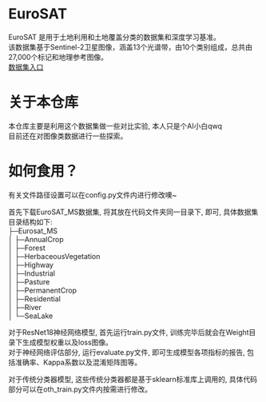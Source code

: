 # EuroSAT
EuroSAT 是用于土地利用和土地覆盖分类的数据集和深度学习基准。  
该数据集基于Sentinel-2卫星图像，涵盖13个光谱带，由10个类别组成，总共由27,000个标记和地理参考图像。  
[数据集入口](https://github.com/phelber/EuroSAT)

# 关于本仓库
本仓库主要是利用这个数据集做一些对比实验, 本人只是个AI小白qwq  
目前还在对图像类数据进行一些探索。

# 如何食用？
有关文件路径设置可以在config.py文件内进行修改噢~  

首先下载EuroSAT_MS数据集, 将其放在代码文件夹同一目录下, 即可, 具体数据集目录结构如下:  
├─Eurosat_MS  
│  ├─AnnualCrop  
│  ├─Forest  
│  ├─HerbaceousVegetation  
│  ├─Highway  
│  ├─Industrial  
│  ├─Pasture  
│  ├─PermanentCrop  
│  ├─Residential  
│  ├─River  
│  └─SeaLake  

对于ResNet18神经网络模型, 首先运行train.py文件, 训练完毕后就会在Weight目录下生成模型权重以及loss图像。  
对于神经网络评估部分, 运行evaluate.py文件, 即可生成模型各项指标的报告, 包括准确率、Kappa系数以及混淆矩阵图等。  

对于传统分类器模型, 这些传统分类器都是基于sklearn标准库上调用的, 具体代码部分可以在oth_train.py文件内按需进行修改。  
